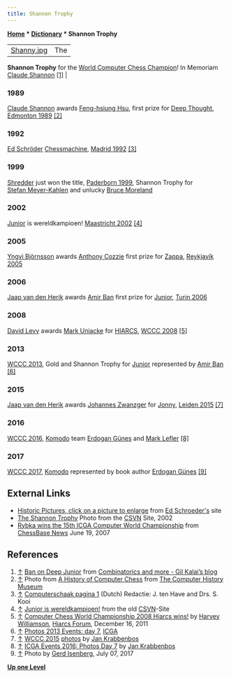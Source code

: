 ```yaml
---
title: Shannon Trophy
---
```

**[Home](Home "Home") \* [Dictionary](Dictionary "Dictionary") \* Shannon Trophy**





|  |  |
| --- | --- |
| [Shanny.jpg](Shannon_Trophy "Shannon Trophy") |  The
**Shannon Trophy**
for the
[World Computer Chess Champion](World_Computer_Chess_Championship "World Computer Chess Championship")!
In Memoriam
[Claude Shannon](Claude_Shannon "Claude Shannon")
<a id="cite-note-1" href="#cite-ref-1">[1]</a>
 |


### 1989


 [](http://www.computerhistory.org/chess/full_record.php?iid=stl-430b9bbd35ab2) 
[Claude Shannon](Claude_Shannon "Claude Shannon") awards [Feng-hsiung Hsu](Feng-hsiung_Hsu "Feng-hsiung Hsu"), first prize for [Deep Thought](Deep_Thought "Deep Thought"), [Edmonton 1989](WCCC_1989 "WCCC 1989") <a id="cite-note-2" href="#cite-ref-2">[2]</a>



### 1992


 [](http://www.csvnsupplementsite.nl/CSVNPAGINA1.html) 
[Ed Schröder](Ed_Schroder "Ed Schroder") [Chessmachine](index.php?title=Chessmachine&action=edit&redlink=1 "Chessmachine (page does not exist)"), [Madrid 1992](WCCC_1992 "WCCC 1992") <a id="cite-note-3" href="#cite-ref-3">[3]</a>



### 1999


 [](File:Wccc1999ShannonTrophy.jpg) 
[Shredder](Shredder "Shredder") just won the title, [Paderborn 1999](WCCC_1999 "WCCC 1999"), Shannon Trophy for   
[Stefan Meyer-Kahlen](Stefan_Meyer-Kahlen "Stefan Meyer-Kahlen") and unlucky [Bruce Moreland](Bruce_Moreland "Bruce Moreland")



### 2002


 [](http://old.csvn.nl/wk2002.html) 
[Junior](Junior "Junior") is wereldkampioen! [Maastricht 2002](WCCC_2002 "WCCC 2002") <a id="cite-note-4" href="#cite-ref-4">[4]</a>



### 2005


 [](File:AnthonyWithShannonTrophy1.jpg) 
[Yngvi Björnsson](Yngvi_Bj%C3%B6rnsson "Yngvi Björnsson") awards [Anthony Cozzie](Anthony_Cozzie "Anthony Cozzie") first prize for [Zappa](Zappa "Zappa"), [Reykjavík 2005](WCCC_2005 "WCCC 2005")



### 2006


 [](File:AmirWithShannonTrophy2006.jpg) 
[Jaap van den Herik](Jaap_van_den_Herik "Jaap van den Herik") awards [Amir Ban](Amir_Ban "Amir Ban") first prize for [Junior](Junior "Junior"), [Turin 2006](WCCC_2006 "WCCC 2006")



### 2008


 [](http://hiarcs.net/forums/viewtopic.php?t=1677&postdays=0&postorder=asc&start=180) 
[David Levy](David_Levy "David Levy") awards [Mark Uniacke](Mark_Uniacke "Mark Uniacke") for [HIARCS](HIARCS "HIARCS"), [WCCC 2008](WCCC_2008 "WCCC 2008") <a id="cite-note-5" href="#cite-ref-5">[5]</a>



### 2013


 [](http://icga.uvt.nl/?page_id=883&wppa-album=8&wppa-cover=0&wppa-occur=1&wppa-photo=116) 
[WCCC 2013](WCCC_2013 "WCCC 2013"), Gold and Shannon Trophy for [Junior](Junior "Junior") represented by [Amir Ban](Amir_Ban "Amir Ban") <a id="cite-note-6" href="#cite-ref-6">[6]</a>



### 2015


 [](https://icga.leidenuniv.nl/?page_id=1497) 
[Jaap van den Herik](Jaap_van_den_Herik "Jaap van den Herik") awards [Johannes Zwanzger](Johannes_Zwanzger "Johannes Zwanzger") for [Jonny](Jonny "Jonny"), [Leiden 2015](WCCC_2015 "WCCC 2015") <a id="cite-note-7" href="#cite-ref-7">[7]</a>



### 2016


 [](https://icga.leidenuniv.nl/?page_id=1930) 
[WCCC 2016](WCCC_2016 "WCCC 2016"), [Komodo](Komodo "Komodo") team [Erdogan Günes](Erdogan_G%C3%BCnes "Erdogan Günes") and [Mark Lefler](Mark_Lefler "Mark Lefler") <a id="cite-note-8" href="#cite-ref-8">[8]</a>



### 2017


 [](File:WCCC2017_Erdo_ShannonTrophy.JPG) 
[WCCC 2017](WCCC_2017 "WCCC 2017"), [Komodo](Komodo "Komodo") represented by book author [Erdogan Günes](Erdogan_G%C3%BCnes "Erdogan Günes") <a id="cite-note-9" href="#cite-ref-9">[9]</a>



## External Links


* [Historic Pictures, click on a picture to enlarge](http://members.home.nl/matador/chess820.htm) from [Ed Schroeder's](Ed_Schroder "Ed Schroder") site
* [The Shannon Trophy](http://old.csvn.nl/wk2002.html) Photo from the [CSVN](CSVN "CSVN") Site, 2002
* [Rybka wins the 15th ICGA Computer World Championship](http://www.chessbase.com/newsdetail.asp?newsid=3936) from [ChessBase News](http://www.chessbase.com/) June 19, 2007


## References


1. <a id="cite-ref-1" href="#cite-note-1">↑</a> [Ban on Deep Junior](http://gilkalai.wordpress.com/2008/06/25/amir-ban-on-deep-junior/%7CAmir) from [Combinatorics and more - Gil Kalai’s blog](http://gilkalai.wordpress.com)
2. <a id="cite-ref-2" href="#cite-note-2">↑</a> Photo from [A History of Computer Chess](http://www.computerhistory.org/chess/index.php) from [The Computer History Museum](The_Computer_History_Museum "The Computer History Museum")
3. <a id="cite-ref-3" href="#cite-note-3">↑</a> [Computerschaak pagina 1](http://www.csvnsupplementsite.nl/CSVNPAGINA1.html) (Dutch) Redactie: J. ten Have and Drs. S. Kooi
4. <a id="cite-ref-4" href="#cite-note-4">↑</a> [Junior is wereldkampioen!](http://old.csvn.nl/wk2002.html) from the old [CSVN](CSVN "CSVN")-Site
5. <a id="cite-ref-5" href="#cite-note-5">↑</a> [Computer Chess World Championship 2008 Hiarcs wins!](http://hiarcs.net/forums/viewtopic.php?t=1677&postdays=0&postorder=asc&start=180) by [Harvey Williamson](Harvey_Williamson "Harvey Williamson"), [Hiarcs Forum](Computer_Chess_Forums "Computer Chess Forums"), December 16, 2011
6. <a id="cite-ref-6" href="#cite-note-6">↑</a> [Photos 2013 Events: day 7](http://icga.uvt.nl/?page_id=883), [ICGA](ICGA "ICGA")
7. <a id="cite-ref-7" href="#cite-note-7">↑</a> [WCCC 2015](WCCC_2015 "WCCC 2015") [photos](https://icga.leidenuniv.nl/?page_id=1497) by [Jan Krabbenbos](Jan_Krabbenbos "Jan Krabbenbos")
8. <a id="cite-ref-8" href="#cite-note-8">↑</a> [ICGA Events 2016: Photos Day 7](https://icga.leidenuniv.nl/?page_id=1930) by [Jan Krabbenbos](Jan_Krabbenbos "Jan Krabbenbos")
9. <a id="cite-ref-9" href="#cite-note-9">↑</a> Photo by [Gerd Isenberg](Gerd_Isenberg "Gerd Isenberg"), July 07, 2017

**[Up one Level](Dictionary "Dictionary")**







 
